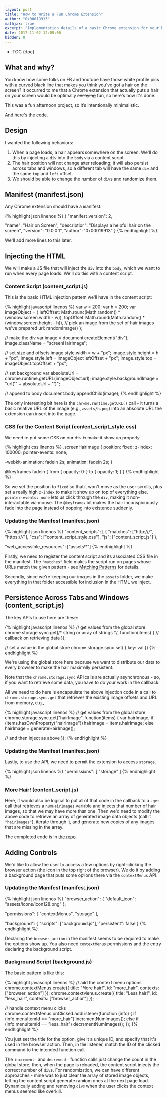 ```yaml
---
layout: post
title: "How to Write a Fun Chrome Extension"
author: "0x00019913"
mathjax: true
excerpt: "Implementation details of a basic Chrome extension for your browsing pleasure!"
date: 2017-11-02 12:09:00
hidden: 0
---
```


<div style="position: fixed; width: 200px; height: 200px; background-image: url('/assets/img/hair6.png'); pointer-events: none;"></div>

* TOC
{:toc}

## What and why?

You know how some folks on FB and Youtube have those white profile pics with a curved black line that makes you think you've got a hair on the screen? It occurred to me that a Chrome extension that actually puts a hair on your screen would be optimally ~~annoying~~ fun, so here's how it's done.

This was a fun afternoon project, so it's intentionally minimalistic.

<a href="https://github.com/0x00019913/HairOnScreen">And here's the code</a>.

## Design

I wanted the following behaviors:

1. When a page loads, a hair appears somewhere on the screen. We'll do this by injecting a `div` into the `body` via a content script.
2. The hair position will not change after reloading; it will also persist across tabs and windows, so a different tab will have the same `div` and the same `top` and `left` offset.
3. We should be able to change the number of `div`s and randomize them.

## Manifest (manifest.json)

Any Chrome extension should have a manifest:

{% highlight json linenos %}
{
  "manifest_version": 2,

  "name": "Hair on Screen",
  "description": "Displays a helpful hair on the screen",
  "version": "0.0.0.1",
  "author": "0x00019913"
}
{% endhighlight %}

We'll add more lines to this later.

## Injecting the HTML

We will make a JS file that will inject the `div` into the `body`, which we want to run when every page loads. We'll do this with a content script.

### Content Script (content_script.js)

This is the basic HTML injection pattern we'll have in the content script:

{% highlight javascript linenos %}
var w = 200;
var h = 200;
var imageObject = {
  leftOffset: Math.round(Math.random() * (window.screen.width - w)),
  topOffset: Math.round(Math.random() * (window.screen.height - h)),
  // pick an image from the set of hair images we've prepared
  url: randomImage()
};

// make the div
var image = document.createElement("div");
image.className = "screenHairImage";

// set size and offsets
image.style.width = w + "px";
image.style.height = h + "px";
image.style.left = imageObject.leftOffset + "px";
image.style.top = imageObject.topOffset + "px";

// set background
var absoluteUrl = chrome.runtime.getURL(imageObject.url);
image.style.backgroundImage = "url('" + absoluteUrl + "')";

// append to body
document.body.appendChild(image);
{% endhighlight %}

The only interesting bit here is the `chrome.runtime.getURL()` call - it turns a basic relative URL of the image (e.g., `assets/h.png`) into an absolute URL the extension can insert into the page.

### CSS for the Content Script (content_script_style.css)

We need to put some CSS on our `div` to make it show up properly.

{% highlight css linenos %}
.screenHairImage {
  position: fixed;
  z-index: 100000;
  pointer-events: none;

  -webkit-animation: fadein 2s;
  animation: fadein 2s;
}

@keyframes fadein {
  from { opacity: 0; }
  to { opacity: 1; }
}
{% endhighlight %}

So we set the position to `fixed` so that it won't move as the user scrolls, plus set a really high `z-index` to make it show up on top of everything else. `pointer-events: none` lets us click through the `div`, making it non-interactable via mouse. The `@keyframes` bit makes the hair inconspicuously fade into the page instead of popping into existence suddenly.

### Updating the Manifest (manifest.json)

{% highlight json linenos %}
"content_scripts": [
  {
    "matches": ["http://*/*", "https://*/*"],
    "css": ["content_script_style.css"],
    "js": ["content_script.js"]
  },

"web_accessible_resources": ["assets/*"]
{% endhighlight %}

Firstly, we need to register the content script and its associated CSS file in the manifest. The `"matches"` field makes the script run on pages whose URLs match the given pattern - see <a href="https://developer.chrome.com/extensions/match_patterns">Matching Patterns</a> for details.

Secondly, since we're keeping our images in the `assets` folder, we make everything in that folder accessible for inclusion in the HTML we inject.

## Persistence Across Tabs and Windows (content_script.js)

The key APIs to use here are these:

{% highlight javascript linenos %}
// get values from the global store
chrome.storage.sync.get(/* string or array of strings */, function(items) {
  // callback on retrieving data
});

// set a value in the global store
chrome.storage.sync.set( { key: val })
{% endhighlight %}

We're using the global store here because we want to distribute our data to every browser to make the hair maximally persistent.

Note that the `chrome.storage.sync` API calls are actually asynchronous - so, if you want to retrieve some data, you have to do your work in the callback.

All we need to do here is encapsulate the above injection code in a call to `chrome.storage.sync.get` that retrieves the existing image offsets and URL from memory, e.g.,

{% highlight javascript linenos %}
// get values from the global store
chrome.storage.sync.get("hairImage", function(items) {
  var hairImage;
  if (items.hasOwnProperty("hairImage")) hairImage = items.hairImage;
  else hairImage = generateHairImage();

  // and then inject as above
});
{% endhighlight %}

### Updating the Manifest (manifest.json)

Lastly, to use the API, we need to permit the extension to access `storage`.

{% highlight json linenos %}
"permissions": [
  "storage"
]
{% endhighlight %}

### More Hair! (content_script.js)

Here, it would also be logical to put all of that code in the callback to a `.get` call that retrieves a `numHairImages` variable and injects that number of hair images, so that we may have more than one. Then we'd need to modify the above code to retrieve an array of generated image data objects (call it `"hairImages"`), iterate through it, and generate new copies of any images that are missing in the array.

The completed code is in <a href="https://github.com/0x00019913/HairOnScreen">the repo</a>.

## Adding Controls

We'd like to allow the user to access a few options by right-clicking the browser action (the icon in the top right of the browser). We do it by adding a background page that puts some options there via the `contextMenus` API.

### Updating the Manifest (manifest.json)

{% highlight json linenos %}
"browser_action": {
  "default_icon": "assets/icons/icon128.png"
},

"permissions": [
  "contextMenus",
  "storage"
],

"background": {
  "scripts": ["background.js"],
  "persistent": false
}
{% endhighlight %}

Declaring the `browser_action` in the manifest seems to be required to make the options show up. You also need `contextMenus` permissions and the entry declaring the background script.

### Background Script (background.js)

The basic pattern is like this:

{% highlight javascript linenos %}
// add the context menu options
chrome.contextMenus.create({
  title: "More hair!",
  id: "more_hair",
  contexts: ["browser_action"]
});
chrome.contextMenus.create({
  title: "Less hair!",
  id: "less_hair",
  contexts: ["browser_action"]
});

// handle context menu clicks
chrome.contextMenus.onClicked.addListener(function (info) {
  if (info.menuItemId == "more_hair") incrementNumImages();
  else if (info.menuItemId == "less_hair") decrementNumImages();
});
{% endhighlight %}

You just set the title for the option, give it a unique ID, and specify that it's used in the browser action. Then, in the listener, match the ID of the clicked command to the intended function call.

The `increment-` and `decrement-` function calls just change the count in the global store; then, when the page is reloaded, the content script injects the correct number of `div`s. For randomization, we can have different approaches - mine was to just clear the array of stored image objects, letting the content script generate random ones at the next page load. Dynamically adding and removing `div`s when the user clicks the context menus seemed like overkill.
